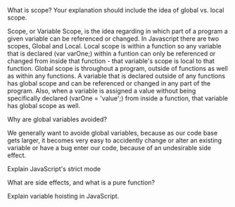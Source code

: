 What is scope? Your explanation should include the idea of global vs. local scope.

  Scope, or Variable Scope, is the idea regarding in which part of a program a given variable can be referenced or changed.
  In Javascript there are two scopes, Global and Local. Local scope is within a function so any variable that is declared
  (var varOne;) within a funtion can only be referenced or changed from inside that function - that variable's scope is local
  to that function. Global scope is throughout a program, outside of functions as well as within any functions. A variable
  that is declared outside of any functions has global scope and can be referenced or changed in any part of the program. Also,
  when a variable is assigned a value without being specifically declared (varOne = 'value';) from inside a function, that variable
  has global scope as well.

Why are global variables avoided?

  We generally want to avoide global variables, because as our code base gets larger, it becomes very easy to accidently change or alter an existing variable or have a bug enter our code, because of an undesirable side effect.

Explain JavaScript's strict mode

What are side effects, and what is a pure function?

Explain variable hoisting in JavaScript.
